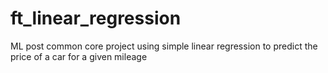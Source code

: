# ft_linear_regression
ML post common core project using simple linear regression to predict the price of a car for a given mileage
